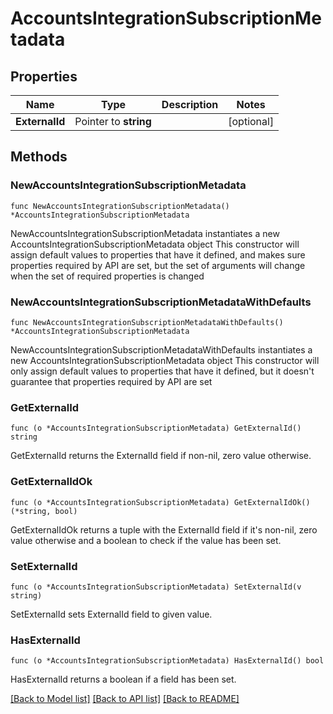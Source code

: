 # AccountsIntegrationSubscriptionMetadata

## Properties

Name | Type | Description | Notes
------------ | ------------- | ------------- | -------------
**ExternalId** | Pointer to **string** |  | [optional] 

## Methods

### NewAccountsIntegrationSubscriptionMetadata

`func NewAccountsIntegrationSubscriptionMetadata() *AccountsIntegrationSubscriptionMetadata`

NewAccountsIntegrationSubscriptionMetadata instantiates a new AccountsIntegrationSubscriptionMetadata object
This constructor will assign default values to properties that have it defined,
and makes sure properties required by API are set, but the set of arguments
will change when the set of required properties is changed

### NewAccountsIntegrationSubscriptionMetadataWithDefaults

`func NewAccountsIntegrationSubscriptionMetadataWithDefaults() *AccountsIntegrationSubscriptionMetadata`

NewAccountsIntegrationSubscriptionMetadataWithDefaults instantiates a new AccountsIntegrationSubscriptionMetadata object
This constructor will only assign default values to properties that have it defined,
but it doesn't guarantee that properties required by API are set

### GetExternalId

`func (o *AccountsIntegrationSubscriptionMetadata) GetExternalId() string`

GetExternalId returns the ExternalId field if non-nil, zero value otherwise.

### GetExternalIdOk

`func (o *AccountsIntegrationSubscriptionMetadata) GetExternalIdOk() (*string, bool)`

GetExternalIdOk returns a tuple with the ExternalId field if it's non-nil, zero value otherwise
and a boolean to check if the value has been set.

### SetExternalId

`func (o *AccountsIntegrationSubscriptionMetadata) SetExternalId(v string)`

SetExternalId sets ExternalId field to given value.

### HasExternalId

`func (o *AccountsIntegrationSubscriptionMetadata) HasExternalId() bool`

HasExternalId returns a boolean if a field has been set.


[[Back to Model list]](../README.md#documentation-for-models) [[Back to API list]](../README.md#documentation-for-api-endpoints) [[Back to README]](../README.md)


